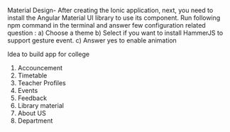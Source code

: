 Material Design-
After creating the Ionic application, next, you need to install the Angular Material UI library 
to use its component. Run following npm command in the terminal and answer few 
configuration related question :
a) Choose a theme 
b) Select if you want to install HammerJS to support gesture event. 
c) Answer yes to enable animation


Idea to build app for college
1. Accouncement 
2. Timetable
3. Teacher Profiles
4. Events
5. Feedback
6. Library material
7. About US
8. Department
